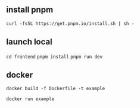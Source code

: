## install pnpm

`curl -fsSL https://get.pnpm.io/install.sh | sh -`

## launch local

`cd frontend`
`pnpm install`
`pnpm run dev`

## docker

`docker build -f Dockerfile -t example`

`docker run example`
